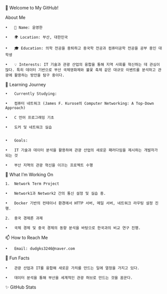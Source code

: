 👋 Welcome to My GitHub!

About Me

	•	🌟 Name: 윤영한

	•	🌍 Location: 부산, 대한민국

	•	🎓 Education: 의학 전공을 중퇴하고 중국학 전공과 컴퓨터공학 전공을 공부 중인 대학생 

	•	💡 Interests: IT 기술과 관광 산업의 융합을 통해 지역 사회를 혁신하는 데 관심이 많다. 특히 데이터 기반으로 부산 국제영화제와 불꽃 축제 같은 대규모 이벤트를 분석하고 관광에 활용하는 방안을 탐구 중이다.


🌱 Learning Journey

	•	Currently Studying:

	•	컴퓨터 네트워크 (James F. Kurose의 Computer Networking: A Top-Down Approach)

	•	C 언어 프로그래밍 기초

	•	도커 및 네트워크 실습
 

	•	Goals:

	•	IT 기술과 데이터 분석을 활용하여 관광 산업의 새로운 패러다임을 제시하는 개발자가 되는 것

	•	부산 지역의 관광 혁신을 이끄는 프로젝트 수행


🚀 What I’m Working On

	1.	Network Term Project

	•	Network1과 Network2 간의 통신 설정 및 실습 중.

	•	Docker 기반의 컨테이너 환경에서 HTTP 서버, 메일 서버, 네트워크 라우팅 설정 진행.

	2.	중국 경제론 과제

	•	국제 경제 및 중국 경제의 동향 분석을 바탕으로 한국과의 비교 연구 진행.



📫 How to Reach Me

	•	Email: dudgks3246@naver.com


🌟 Fun Facts

	•	관광 산업과 IT를 융합해 새로운 가치를 만드는 일에 열정을 가지고 있다.

	•	데이터 분석을 통해 부산을 세계적인 관광 허브로 만드는 것을 꿈꾼다.



✨ GitHub Stats


